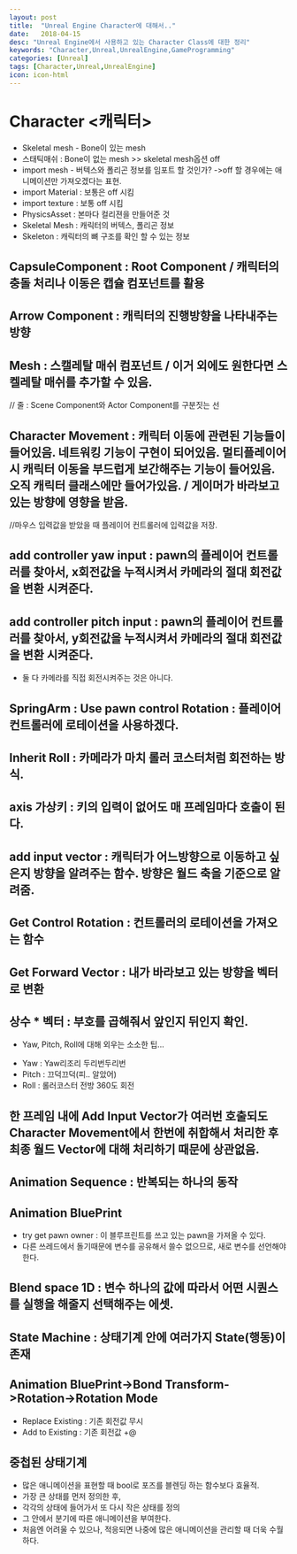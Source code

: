```yaml
---
layout: post
title:  "Unreal Engine Character에 대해서.."
date:   2018-04-15
desc: "Unreal Engine에서 사용하고 있는 Character Class에 대한 정리"
keywords: "Character,Unreal,UnrealEngine,GameProgramming"
categories: [Unreal]
tags: [Character,Unreal,UnrealEngine]
icon: icon-html
---
```


# Character <캐릭터>
 - Skeletal mesh - Bone이 있는 mesh
 - 스태틱매쉬 : Bone이 없는 mesh >> skeletal mesh옵션 off
 - import mesh - 버텍스와 폴리곤 정보를 임포트 할 것인가? ->off 할 경우에는 애니메이션만 가져오겠다는 표현.
 - import Material : 보통은 off 시킴
 - import texture : 보통 off 시킴
 - PhysicsAsset : 본마다 컬리젼을 만들어준 것
 - Skeletal Mesh : 캐릭터의 버텍스, 폴리곤 정보
 - Skeleton : 캐릭터의 뼈 구조를 확인 할 수 있는 정보

## CapsuleComponent : Root Component / 캐릭터의 충돌 처리나 이동은 캡슐 컴포넌트를 활용
## Arrow Component : 캐릭터의 진행방향을 나타내주는 방향
## Mesh : 스캘레탈 매쉬 컴포넌트 / 이거 외에도 원한다면 스켈레탈 매쉬를 추가할 수 있음.
// 줄 : Scene Component와 Actor Component를 구분짓는 선

## Character Movement : 캐릭터 이동에 관련된 기능들이 들어있음. 네트워킹 기능이 구현이 되어있음. 멀티플레이어 시 캐릭터 이동을 부드럽게 보간해주는 기능이 들어있음. 오직 캐릭터 클래스에만 들어가있음. / 게이머가 바라보고 있는 방향에 영향을 받음.

//마우스 입력값을 받았을 때 플레이어 컨트롤러에 입력값을 저장.

## add controller yaw input : pawn의 플레이어 컨트롤러를 찾아서, x회전값을 누적시켜서 카메라의 절대 회전값을 변환 시켜준다.
## add controller pitch input : pawn의 플레이어 컨트롤러를 찾아서, y회전값을 누적시켜서 카메라의 절대 회전값을 변환 시켜준다.
* 둘 다 카메라를 직접 회전시켜주는 것은 아니다.

## SpringArm : Use pawn control Rotation : 플레이어 컨트롤러에 로테이션을 사용하겠다.
## Inherit Roll : 카메라가 마치 롤러 코스터처럼 회전하는 방식.

## axis 가상키 : 키의 입력이 없어도 매 프레임마다 호출이 된다.

## add input vector : 캐릭터가 어느방향으로 이동하고 싶은지 방향을 알려주는 함수. 방향은 월드 축을 기준으로 알려줌.
## Get Control Rotation : 컨트롤러의 로테이션을 가져오는 함수
## Get Forward Vector : 내가 바라보고 있는 방향을 벡터로 변환
## 상수 * 벡터 : 부호를 곱해줘서 앞인지 뒤인지 확인.

* Yaw, Pitch, Roll에 대해 외우는 소소한 팁...
- Yaw : Yaw리조리 두리번두리번
- Pitch : 끄덕끄덕(피.. 알았어)
- Roll : 롤러코스터 전방 360도 회전

## 한 프레임 내에 Add Input Vector가 여러번 호출되도 Character Movement에서 한번에 취합해서 처리한 후 최종 월드 Vector에 대해 처리하기 때문에 상관없음.

## Animation Sequence : 반복되는 하나의 동작
## Animation BluePrint
- try get pawn owner : 이 블루프린트를 쓰고 있는 pawn을 가져올 수 있다.
- 다른 쓰레드에서 돌기때문에 변수를 공유해서 쓸수 없으므로, 새로 변수를 선언해야한다.

## Blend space 1D : 변수 하나의 값에 따라서 어떤 시퀀스를 실행을 해줄지 선택해주는 에셋.

## State Machine : 상태기계 안에 여러가지 State(행동)이 존재

## Animation BluePrint->Bond Transform->Rotation->Rotation Mode
 - Replace Existing : 기존 회전값 무시  
 - Add to Existing : 기존 회전값 +@

## 중첩된 상태기계
 - 많은 애니메이션을 표현할 때 bool로 포즈를 블렌딩 하는 함수보다 효율적.
 - 가장 큰 상태를 먼저 정의한 후,
 - 각각의 상태에 들어가서 또 다시 작은 상태를 정의
 - 그 안에서 분기에 따른 애니메이션을 부여한다.
 - 처음엔 어려울 수 있으나, 적응되면 나중에 많은 애니메이션을 관리할 때 더욱 수월하다.
